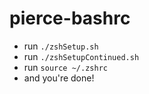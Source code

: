 # pierce-bashrc
- run `./zshSetup.sh`
- run `./zshSetupContinued.sh`
- run `source ~/.zshrc`
- and you're done!

